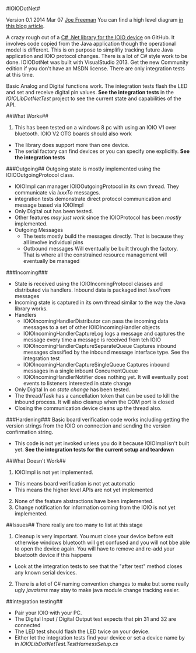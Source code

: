 #IOIODotNet#

Version 0.1 2014 Mar 07 [Joe Freeman](http://joe.blog.freemansoft.com) You can find a high level diagram 
[in this blog article](http://joe.blog.freemansoft.com/2015/03/extremely-rough-cut-at-c-based-ioio.html).

A crazy rough cut of a [C# .Net library for the IOIO device](https://github.com/ytai/ioio/wiki) on GitHub. 
It involves code copied from the Java application though the operational model is different.  This is on purpose 
to simplifiy tracking 
future Java application and IOIO protocol changes. There is a lot of C# style work to be done.
IOIODotNet was built with VisualStudio 2013. 
Get the new Community edition if you don't have an MSDN license. There are only integration tests at this time.

Basic Analog and Digital functions work. The integration tests flash the LED and set and receive digital pin values.
**See the integration tests** in the _IOIOLibDotNetTest_ project to see the current state and capabilities of the API.

##What Works##

1. This has been tested on a windows 8 pc with using an IOIO V1 over bluetooth. IOIO V2 OTG boards should also work
 * The library does support more than one device.
 * The serial factory can find devices or you can specify one explicitly. **See the integration tests**

###Outgoing##
Outgoing state is mostly implemented using the IOIOOutgoingProtocol class. 
 * IOIOImpl can manager IOIOOutgoingProtocol in its own thread. They communicate via _IxxxTo_ messages.
 * integration tests demonstrate direct protocol communication and message based via IOIOImpl
 * Only Digital out has been tested.
 * Other features _may just work_ since the IOIOProtocol has been _mostly_ implemented.
 * Outgoing Messages
     + The tests mostly build the messages directly. That is because they all involve individual pins 
     + Outbound messages Will eventually be built through the factory.  That is where all the 
    constrained resource management will eventually be managed

###Incoming###
 * State is received using the IOIOIncomingProtocol classes and distributed via handlers.  Inbound data is packaged inot _IxxxFrom_ messages
 * Incoming state is captured in its own thread similar to the way the Java library works.
 * Handlers
   + IOIOIncomingHandlerDistributor can pass the incoming data messages to a set of other IOIOIncomingHandler objects
   + IOIOIncomingHandlerCaptureLog logs a message and captures the message every time a message is received from teh IOIO
   + IOIOIncomingHandlerCaptureSeparateQueue Captures inbound messages classified by the inbound message interface type. See the integration test
   + IOIOIncomingHandlerCaptureSingleQueue Captures inbound messages in a single inbount ConcurrentQueue
   + IOIOIncomingHandlerNotifier does nothing yet.  It will eventually post events to listeners interested in state change
 * Only Digital In _on state change_ has been tested.
 * The thread/Task has a cancellation token that can be used to kill the inbound process. It will also cleanup when the COM port is closed
 * Closing the communication device cleans up the thread also.

###Hardening###
Basic board verification code works including getting the version strings from the IOIO on connection and sending the version confirmation string.
 * This code is not yet invoked unless you do it because IOIOImpl isn't built yet.  **See the integration tests for the current setup and teardown**


##What Doesn't Work##

1. IOIOImpl is not yet implemented. 
* This means board verification is not yet automatic
* This means the higher level APIs are not yet implemented
2. None of the feature abstractions have been implemented.
3. Change notification for information coming from the IOIO is not yet implemented.


##Issues##
There really are too many to list at this stage

1. Cleanup is very important.  You must close your device before exit otherwise windows bluetooth will get confused and you will not bbe able to open the device again.
 You will have to remove and re-add your bluetooth device if this happens
 * Look at the integration tests to see that the "after test" method closes any known serial devices.
2. There is a lot of C# naming convention changes to make but some really ugly _javaisms_ may stay to make java module change tracking easier.

##integration testing##

* Pair your IOIO with your PC.  
* The Digital Input / Digital Output test expects that pin 31 and 32 are connected
* The LED test should flash the LED twice on your device.
* Either let the integration tests find your device or set a device name by in _IOIOLibDotNetTest.TestHarnessSetup.cs_






